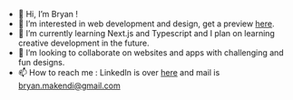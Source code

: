 - 👋 Hi, I’m Bryan !
- 👀 I’m interested in web development and design, get a preview [here](https://bryanmakendi.com). 
- 🌱 I’m currently learning Next.js and Typescript and I plan on learning creative development in the future.
- 💞️ I’m looking to collaborate on websites and apps with challenging and fun designs.
- 📫 How to reach me : LinkedIn is over [here](https://www.linkedin.com/in/bryan-makendi) and mail is bryan.makendi@gmail.com

<!---
bmakendi/bmakendi is a ✨ special ✨ repository because its `README.md` (this file) appears on your GitHub profile.
You can click the Preview link to take a look at your changes.
--->
